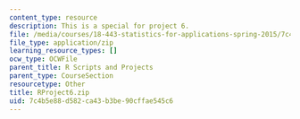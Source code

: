 ```yaml
---
content_type: resource
description: This is a special for project 6.
file: /media/courses/18-443-statistics-for-applications-spring-2015/7c4b5e88d582ca43b3be90cffae545c6_RProject6.zip
file_type: application/zip
learning_resource_types: []
ocw_type: OCWFile
parent_title: R Scripts and Projects
parent_type: CourseSection
resourcetype: Other
title: RProject6.zip
uid: 7c4b5e88-d582-ca43-b3be-90cffae545c6
---
```

